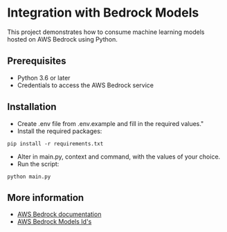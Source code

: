 # Integration with Bedrock Models

This project demonstrates how to consume machine learning models hosted on AWS Bedrock using Python. 

## Prerequisites
- Python 3.6 or later
- Credentials to access the AWS Bedrock service

## Installation
- Create .env file from .env.example and fill in the required values."
- Install the required packages:
```
pip install -r requirements.txt
```
- Alter in main.py, context and command, with the values of your choice.
- Run the script:
```
python main.py
```
## More information
- [AWS Bedrock documentation](https://docs.aws.amazon.com/bedrock/latest/userguide/what-is-bedrock.html)
- [AWS Bedrock Models Id's](https://docs.aws.amazon.com/bedrock/latest/userguide/model-ids.html#model-ids-arns)

